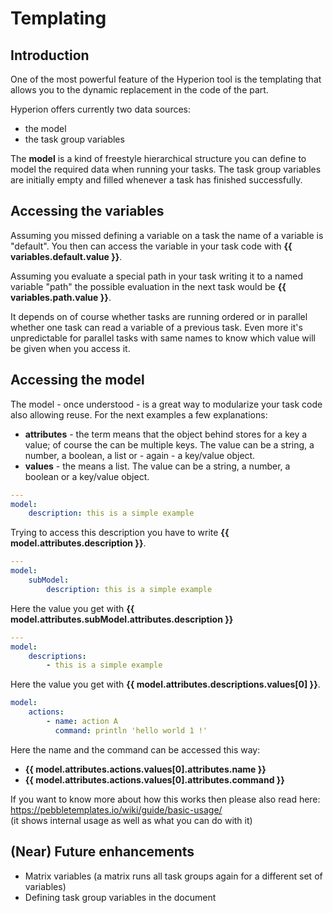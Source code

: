 # Templating

## Introduction

One of the most powerful feature of the Hyperion tool is the templating that
allows you to the dynamic replacement in the code of the part.

Hyperion offers currently two data sources:

 - the model
 - the task group variables

The **model** is a kind of freestyle hierarchical structure you can define to model
the required data when running your tasks. The task group variables are initially
empty and filled whenever a task has finished successfully.

## Accessing the variables

Assuming you missed defining a variable on a task the name of a variable is "default".
You then can access the variable in your task code with **{{ variables.default.value }}**.

Assuming you evaluate a special path in your task writing it to a named variable "path"
the possible evaluation in the next task would be **{{ variables.path.value }}**.

It depends on of course whether tasks are running ordered or in parallel whether one
task can read a variable of a previous task. Even more it's unpredictable for parallel
tasks with same names to know which value will be given when you access it.

## Accessing the model

The model - once understood - is a great way to modularize your task code also allowing
reuse. For the next examples a few explanations:

 - **attributes** - the term means that the object behind stores for a key a value;
   of course the can be multiple keys. The value can be a string, a number, a boolean,
   a list or - again - a key/value object.
 - **values** - the means a list. The value can be a string, a number, a boolean or
  a key/value object.

```yaml
---
model:
    description: this is a simple example
```

Trying to access this description you have to write **{{ model.attributes.description }}**.

```yaml
---
model:
    subModel:
        description: this is a simple example
```

Here the value you get with **{{ model.attributes.subModel.attributes.description }}**

```yaml
---
model:
    descriptions:
        - this is a simple example
```
Here the value you get with **{{ model.attributes.descriptions.values[0] }}**.

```yaml
model:
    actions:
        - name: action A
          command: println 'hello world 1 !'
```
Here the name and the command can be accessed this way:
 - **{{ model.attributes.actions.values[0].attributes.name }}**
 - **{{ model.attributes.actions.values[0].attributes.command }}**

If you want to know more about how this works then please also read here: <br/>
https://pebbletemplates.io/wiki/guide/basic-usage/ <br/>
(it shows internal usage as well as what you can do with it)

## (Near) Future enhancements

- Matrix variables (a matrix runs all task groups again for a different set of variables)
- Defining task group variables in the document
